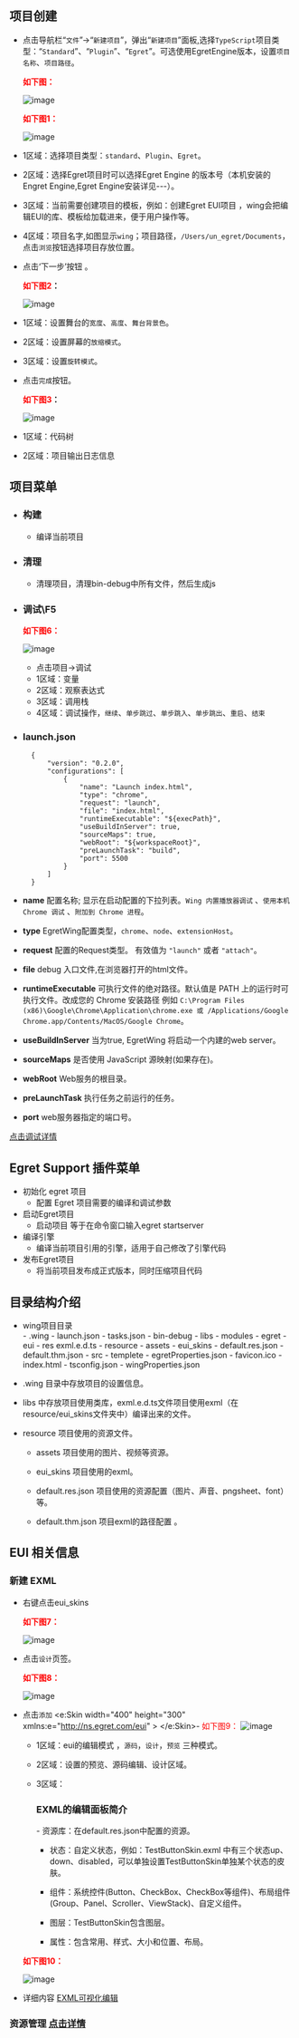 
## 项目创建
- 点击导航栏“`文件`”->“`新建项目`”，弹出“`新建项目`”面板,选择`TypeScript`项目类型：“`Standard`”、“`Plugin`”、“`Egret`”。可选使用EgretEngine版本，设置`项目名称`、`项目路径`。

	**<font color=red> 如下图：</font>**
	
	![image](573afd2be1f04.png)

	**<font color=red> 如下图1：</font>**

	![image](573afd2bac893.png)

- 1区域：选择项目类型：`standard`、`Plugin`、`Egret`。

- 2区域：选择Egret项目时可以选择Egret Engine 的版本号（本机安装的Engret Engine,Egret Engine安装详见---）。

- 3区域：当前需要创建项目的模板，例如：创建Egret EUI项目 ，wing会把编辑EUI的库、模板给加载进来，便于用户操作等。

- 4区域：项目名字,如图显示`wing`；项目路径，`/Users/un_egret/Documents`，点击`浏览`按钮选择项目存放位置。

- 点击‘下一步’按钮 。

	**<font color=red>如下图2</font>：**

   ![image](573afd2bc649b.png)

- 1区域：设置舞台的`宽度`、`高度`、`舞台背景色`。

- 2区域：设置屏幕的`放缩模式`。

- 3区域：设置`旋转模式`。

- 点击`完成`按钮。

	**<font color=red>如下图3</font>：**
	
	![image](573afd2b67802.png)
- 1区域：代码树
   
- 2区域：项目输出日志信息
	

## 项目菜单
	
- ### 构建
	- 编译当前项目  

- ### 清理
	- 清理项目，清理bin-debug中所有文件，然后生成js

- ### 调试\F5
  **<font color=red> 如下图6：</font>**
  
  ![image](573afd2bd6cb9.png)
   - 点击项目->调试 
   - 1区域：变量
   - 2区域：观察表达式
   - 3区域：调用栈
   - 4区域：调试操作，`继续`、`单步跳过`、`单步跳入`、`单步跳出`、`重启`、`结束`

- ### launch.json
		{
			"version": "0.2.0",
			"configurations": [
				{
					"name": "Launch index.html",
					"type": "chrome",
					"request": "launch",
					"file": "index.html",
					"runtimeExecutable": "${execPath}",
					"useBuildInServer": true,
					"sourceMaps": true,
					"webRoot": "${workspaceRoot}",
					"preLaunchTask": "build",
					"port": 5500
				}
			]
		}
		
 - **name**  配置名称; 显示在启动配置的下拉列表。`Wing 内置播放器调试` 、`使用本机 Chrome 调试` 、`附加到 Chrome 进程`。
 - **type** EgretWing配置类型，`chrome`、`node`、`extensionHost`。
 - **request** 配置的Request类型。 有效值为 `"launch"` 或者 `"attach"`。
 - **file** debug 入口文件,在浏览器打开的html文件。
 - **runtimeExecutable** 可执行文件的绝对路径。默认值是 PATH 上的运行时可执行文件。改成您的 Chrome 安装路径 例如 `C:\Program Files (x86)\Google\Chrome\Application\chrome.exe 或 /Applications/Google Chrome.app/Contents/MacOS/Google Chrome`。
 - **useBuildInServer** 当为true, EgretWing 将启动一个内建的web server。
 - **sourceMaps** 是否使用 JavaScript 源映射(如果存在)。
 - **webRoot** Web服务的根目录。
 - **preLaunchTask** 执行任务之前运行的任务。
 - **port** web服务器指定的端口号。

[点击调试详情](../debug/inspector/README.md) 		

## Egret Support 插件菜单

- 初始化 egret 项目  
    - 配置 Egret 项目需要的编译和调试参数
- 启动Egret项目
	- 启动项目 等于在命令窗口输入egret startserver 
- 编译引擎
	- 编译当前项目引用的引擎，适用于自己修改了引擎代码
- 发布Egret项目
	- 将当前项目发布成正式版本，同时压缩项目代码

## 目录结构介绍
- wing项目目录	
		- .wing
			- launch.json
			- tasks.json
		- bin-debug
		- libs
			- modules
				- egret
				- eui
				- res
				exml.e.d.ts
		- resource
			- assets
			- eui_skins
			- default.res.json
			- default.thm.json
		- src
		- templete
		- egretProperties.json
		- favicon.ico
		- index.html
		- tsconfig.json
		- wingProperties.json
		
+ .wing 目录中存放项目的设置信息。

+ libs 中存放项目使用类库，exml.e.d.ts文件项目使用exml（在resource/eui_skins文件夹中）编译出来的文件。

+ resource 项目使用的资源文件。

	- assets 项目使用的图片、视频等资源。
	
	- eui_skins 项目使用的exml。
	
	- default.res.json 项目使用的资源配置（图片、声音、pngsheet、font）等。
	
	- default.thm.json 项目exml的路径配置 。

## EUI 相关信息

### 新建 EXML
+ 右键点击eui_skins

	**<font color=red>如下图7：</font>**

	![image](573afdabe73e6.png)
+ 点击`设计`页签。

  **<font color=red>如下图8：</font>**

	![image](573afdabc114f.png)
+ 点击`添加`
		<?xml version="1.0" encoding="utf-8"?> <e:Skin width="400" height="300" xmlns:e="http://ns.egret.com/eui" > </e:Skin>- <font color=red>如下图9：</font>	![image](573afe2da39e6.png)
	
	- 1区域：eui的编辑模式 ，`源码`，`设计`，`预览` 三种模式。
	
	- 2区域：设置的预览、源码编辑、设计区域。
	
	- 3区域：<h3>EXML的编辑面板简介</h3>		- 资源库：在default.res.json中配置的资源。
		
		- 状态：自定义状态，例如：TestButtonSkin.exml 中有三个状态up、down、disabled，可以单独设置TestButtonSkin单独某个状态的皮肤。
		
		- 组件：系统控件(Button、CheckBox、CheckBox等组件)、布局组件(Group、Panel、Scroller、ViewStack)、自定义组件。
		
		- 图层：TestButtonSkin包含图层。
		
		- 属性：包含常用、样式、大小和位置、布局。
		
  **<font color=red>如下图10：</font>**

	![image](573afe2dc70df.png)
		
		

- 详细内容 [EXML可视化编辑](../editor/exml/README.md) 

### 资源管理 [点击详情](../editor/resdepot/README.md) 

